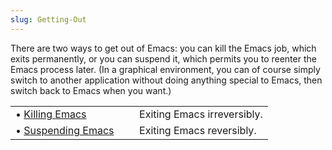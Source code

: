 ```yaml
---
slug: Getting-Out
---
```


There are two ways to get out of Emacs: you can kill the Emacs job, which exits permanently, or you can suspend it, which permits you to reenter the Emacs process later. (In a graphical environment, you can of course simply switch to another application without doing anything special to Emacs, then switch back to Emacs when you want.)

|                                        |    |                             |
| :------------------------------------- | -- | :-------------------------- |
| • [Killing Emacs](Killing-Emacs)       |    | Exiting Emacs irreversibly. |
| • [Suspending Emacs](Suspending-Emacs) |    | Exiting Emacs reversibly.   |
